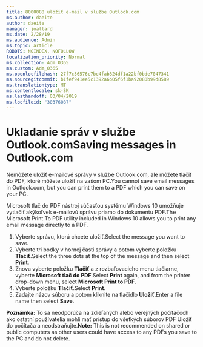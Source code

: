 ```yaml
---
title: 8000088 uložiť e-mail v službe Outlook.com
ms.author: daeite
author: daeite
manager: joallard
ms.date: 2/28/19
ms.audience: Admin
ms.topic: article
ROBOTS: NOINDEX, NOFOLLOW
localization_priority: Normal
ms.collection: Adm_O365
ms.custom: Adm_O365
ms.openlocfilehash: 27f7c36576c7be4fab824df1a22bf0bde7047341
ms.sourcegitcommit: b1fef941ee5c1392a6b05f6f1ba92080b99d8589
ms.translationtype: MT
ms.contentlocale: sk-SK
ms.lasthandoff: 03/04/2019
ms.locfileid: "30376087"
---
```

# <a name="saving-messages-in-outlookcom"></a><span data-ttu-id="79e65-102">Ukladanie správ v službe Outlook.com</span><span class="sxs-lookup"><span data-stu-id="79e65-102">Saving messages in Outlook.com</span></span>

<span data-ttu-id="79e65-103">Nemôžete uložiť e-mailové správy v službe Outlook.com, ale môžete tlačiť do PDF, ktoré môžete uložiť na vašom PC.</span><span class="sxs-lookup"><span data-stu-id="79e65-103">You cannot save email messages in Outlook.com, but you can print them to a PDF which you can save on your PC.</span></span>

<span data-ttu-id="79e65-104">Microsoft tlač do PDF nástroj súčasťou systému Windows 10 umožňuje vytlačiť akýkoľvek e-mailovú správu priamo do dokumentu PDF.</span><span class="sxs-lookup"><span data-stu-id="79e65-104">The Microsoft Print To PDF utility included in Windows 10 allows you to print any email message directly to a PDF.</span></span>

1. <span data-ttu-id="79e65-105">Vyberte správu, ktorú chcete uložiť.</span><span class="sxs-lookup"><span data-stu-id="79e65-105">Select the message you want to save.</span></span>
2. <span data-ttu-id="79e65-106">Vyberte tri bodky v hornej časti správy a potom vyberte položku **Tlačiť**.</span><span class="sxs-lookup"><span data-stu-id="79e65-106">Select the three dots at the top of the message and then select **Print**.</span></span>
3. <span data-ttu-id="79e65-107">Znova vyberte položku **Tlačiť** a z rozbaľovacieho menu tlačiarne, vyberte **Microsoft tlač do PDF**.</span><span class="sxs-lookup"><span data-stu-id="79e65-107">Select **Print** again, and from the printer drop-down menu, select **Microsoft Print to PDF**.</span></span>
4. <span data-ttu-id="79e65-108">Vyberte položku **Tlačiť**.</span><span class="sxs-lookup"><span data-stu-id="79e65-108">Select **Print**.</span></span>
5. <span data-ttu-id="79e65-109">Zadajte názov súboru a potom kliknite na tlačidlo **Uložiť**.</span><span class="sxs-lookup"><span data-stu-id="79e65-109">Enter a file name then select **Save**.</span></span>

<span data-ttu-id="79e65-110">**Poznámka:** To sa neodporúča na zdieľaných alebo verejných počítačoch ako ostatní používatelia mohli mať prístup do všetkých súborov PDF Uložiť do počítača a neodstraňujte.</span><span class="sxs-lookup"><span data-stu-id="79e65-110">**Note:** This is not recommended on shared or public computers as other users could have access to any PDFs you save to the PC and do not delete.</span></span>